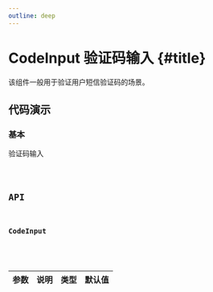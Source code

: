 ```yaml
---
outline: deep
---
```


# CodeInput 验证码输入 {#title}

该组件一般用于验证用户短信验证码的场景。

## 代码演示

### 基本

验证码输入

<Code path="code-input/Base" />

## API

### CodeInput

<div class="vp-table">

| 参数      | 说明 | 类型 | 默认值
| ----------- | ----------- | ----------- | ----------- |

</div>